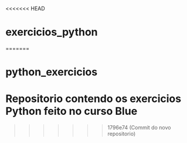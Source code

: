 <<<<<<< HEAD
# exercicios_python
=======
# python_exercicios
# Repositorio contendo os exercicios Python feito no curso Blue
>>>>>>> 1796e74 (Commit do novo repositorio)
